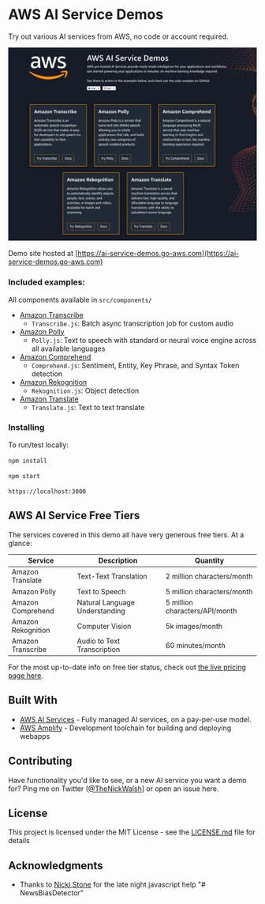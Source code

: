 # AWS AI Service Demos

Try out various AI services from AWS, no code or account required. 

<img src="etc/thumbnail.png" width="650"/>

Demo site hosted at [https://ai-service-demos.go-aws.com](https://ai-service-demos.go-aws.com)

### Included examples:

All components available in `src/components/`

- [Amazon Transcribe](https://ai-service-demos.go-aws.com/transcribe)
    - `Transcribe.js`: Batch async transcription job for custom audio
- [Amazon Polly](https://ai-service-demos.go-aws.com/polly)
    - `Polly.js`: Text to speech with standard or neural voice engine across all available languages
- [Amazon Comprehend](https://ai-service-demos.go-aws.com/comprehend)
    - `Comprehend.js`: Sentiment, Entity, Key Phrase, and Syntax Token detection
- [Amazon Rekognition](https://ai-service-demos.go-aws.com/rekognition)
    - `Rekognition.js`: Object detection
- [Amazon Translate](https://ai-service-demos.go-aws.com/translate)
    - `Translate.js`: Text to text translate

### Installing

To run/test locally:

`npm install`

`npm start`

`https://localhost:3000`

## AWS AI Service Free Tiers

The services covered in this demo all have very generous free tiers. At a glance:

| Service            | Description                    | Quantity                       | 
|--------------------|--------------------------------|--------------------------------|
| Amazon Translate   | Text-Text Translation          | 2 million characters/month     |
| Amazon Polly       | Text to Speech                 | 5 million characters/month     |
| Amazon Comprehend  | Natural Language Understanding | 5 million characters/API/month | 
| Amazon Rekognition | Computer Vision                | 5k images/month                | 
| Amazon Transcribe  | Audio to Text Transcription    | 60 minutes/month               |  

For the most up-to-date info on free tier status, check out [the live pricing page here](https://aws.amazon.com/free/).

## Built With

* [AWS AI Services](https://aws.amazon.com/machine-learning/ai-services/) - Fully managed AI services, on a pay-per-use model.
* [AWS Amplify](https://aws.amazon.com/amplify/) - Development toolchain for building and deploying webapps

## Contributing

Have functionality you'd like to see, or a new AI service you want a demo for? Ping me on Twitter ([@TheNickWalsh](https://twitter.com/thenickwalsh)] or open an issue here.

## License

This project is licensed under the MIT License - see the [LICENSE.md](LICENSE.md) file for details

## Acknowledgments

* Thanks to [Nicki Stone](https://twitter.com/kneekey23) for the late night javascript help
"# NewsBiasDetector" 
